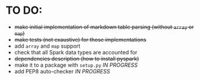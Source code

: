 # TO DO:

* ~~make initial implementation of markdown table parsing (without `array` or `map`)~~
* ~~make tests (not exaustive) for those implementations~~
* add `array` and `map` support
* check that all Spark data types are accounted for
* ~~dependencies description (how to install pyspark)~~
* make it to a package with `setup.py` _IN PROGRESS_
* add PEP8 auto-checker _IN PROGRESS_